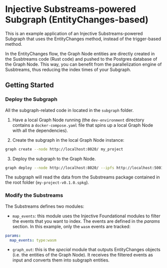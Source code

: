 # Injective Substreams-powered Subgraph (EntityChanges-based)

This is an example application of an Injective Substreams-powered Subgraph that uses the EntityChanges method, instead of the trigger-based method.

In the EntityChanges flow, the Graph Node entities are directly created in the Susbtreams code (Rust code) and pushed to the Postgres database of the Graph Node. This way, you can benefit from the parallelization engine of Susbtreams, thus reducing the index times of your Subgraph.

## Getting Started

### Deploy the Subgraph

All the subgraph-related code in located in the `subgraph` folder.
 
1. Have a local Graph Node running (the `dev-environment` directory contains a `docker-compose.yaml` file that spins up a local Graph Node with all the dependencies).

2. Create the subgraph in the local Graph Node instance:

```bash
graph create --node http://localhost:8020/ my_project
```

3. Deploy the subgraph to the Graph Node.

```bash
graph deploy --node http://localhost:8020/ --ipfs http://localhost:5001 my_project --version-label=v0.0.1
```

The subgraph will read the data from the Substreams package contained in the root folder (`my-project-v0.1.0.spkg`).

### Modify the Substreams

The Substreams defines two modules:
- `map_events`: this module uses the Injective Foundational modules to filter the events that you want to index. The events are defined in the _params_ section. In this example, only the `wasm` events are tracked:

```yaml
params:
  map_events: type:wasm
```

- `graph_out`: this is the _special_ module that outputs EntityChanges objects (i.e. the entities of the Graph Node). It receives the filtered events as input and converts them into subgraph entities.